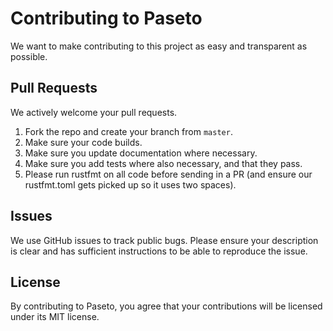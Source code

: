 # Contributing to Paseto #

We want to make contributing to this project as easy and transparent as
possible.

## Pull Requests ##

We actively welcome your pull requests.

1. Fork the repo and create your branch from `master`.
2. Make sure your code builds.
3. Make sure you update documentation where necessary.
4. Make sure you add tests where also necessary, and that they pass.
5. Please run rustfmt on all code before sending in a PR (and ensure our rustfmt.toml gets picked up so it uses two spaces).

## Issues ##

We use GitHub issues to track public bugs. Please ensure your description is
clear and has sufficient instructions to be able to reproduce the issue.

## License ##

By contributing to Paseto, you agree that your contributions will be licensed
under its MIT license.